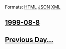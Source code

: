 
Formats: [HTML](1999/08/8/index.html)  [JSON](1999/08/8/index.json)  [XML](1999/08/8/index.xml)  

## [1999-08-8](/news/1999/08/8/index.md)

## [Previous Day...](/news/1999/08/7/index.md)

